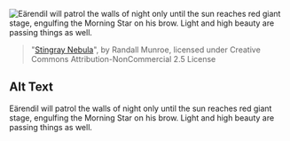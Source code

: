 ![Eärendil will patrol the walls of night only until the sun reaches red giant stage, engulfing the Morning Star on his brow. Light and high beauty are passing things as well.](https://imgs.xkcd.com/comics/stingray_nebula.png)
> "[Stingray Nebula](https://xkcd.com/847/)", by Randall Munroe, licensed under Creative Commons Attribution-NonCommercial 2.5 License

## Alt Text
Eärendil will patrol the walls of night only until the sun reaches red giant stage, engulfing the Morning Star on his brow. Light and high beauty are passing things as well.
